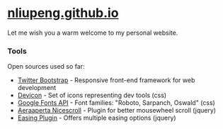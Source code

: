 # [nliupeng.github.io]

Let me wish you a warm welcome to my personal website. 

### Tools 
Open sources used so far:
* [Twitter Bootstrap] - Responsive front-end framework for web development
* [Devicon] - Set of icons representing dev tools (css) 
* [Google Fonts API] - Font families: "Roboto, Sarpanch, Oswald" (css)
* [Aeraaperta Nicescroll] - Plugin for better mousewheel scroll (jquery)
* [Easing Plugin] - Offers multiple easing options (jquery)


[//]: #  
   [nliupeng.github.io]: <http://nliupeng.github.io/>
   [Twitter Bootstrap]: <http://twitter.github.com/bootstrap/>
   [Devicon]: <http://devicon.fr/>
   [Google Fonts API]: <https://www.google.com/fonts>
   [Aeraaperta Nicescroll]: <http://www.areaaperta.com/nicescroll/>
   [Easing Plugin]: <http://gsgd.co.uk/sandbox/jquery/easing/>